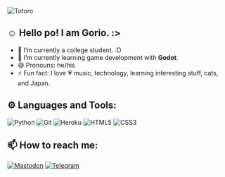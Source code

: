 ![Totoro](https://media.giphy.com/media/dOeQ5ghI0n5kc/giphy.gif)
## ☺️ Hello po! I am Gorio. :>
<!-- **gowayo/gowayo** is a ✨ _special_ ✨ repository because its `README.md` (this file) appears on your GitHub profile.-->

- 🔭 I’m currently a college student. :D
- 🌱 I’m currently learning game development with **Godot**.
- 😄 Pronouns: he/his
- ⚡ Fun fact: I love 💗 music, technology, learning interesting stuff, cats, and Japan.
<!-- 👯 I’m looking to collaborate on ...-->
<!-- 🤔 I’m looking for help with ...-->
<!-- 💬 Ask me about ...-->

## ⚙️ Languages and Tools:

![Python](https://img.shields.io/badge/-Python-yellow?style=for-the-badge&logo=python&logoColor=white)
![Git](https://img.shields.io/badge/-Git-black?style=for-the-badge&logo=git&logoColor=white)
![Heroku](https://img.shields.io/badge/-Heroku-purple?style=for-the-badge&logo=heroku&logoColor=white)
![HTML5](https://img.shields.io/badge/-HTML5-orange?style=for-the-badge&logo=html5&logoColor=white)
![CSS3](https://img.shields.io/badge/-CSS3-blue?style=for-the-badge&logo=css3&logoColor=white)

## 📫 How to reach me:
[![Mastodon](https://img.shields.io/badge/-mastodon-%230077B5?style=for-the-badge&logo=mastodon&logoColor=white)](https://mas.to/@goyo)
[![Telegram](https://img.shields.io/badge/-telegram-blue?style=for-the-badge&logo=telegram&logoColor=white)](https://t.me/goyo07)
